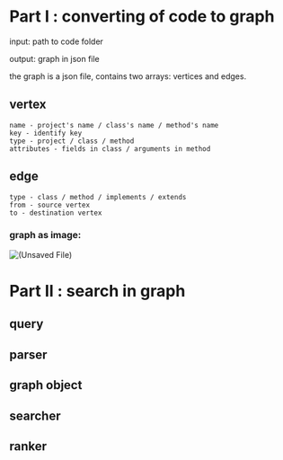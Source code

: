 # Part I : converting of code to graph

input: path to code folder

output: graph in json file

the graph is a json file, contains two arrays: vertices and edges.

## vertex
	name - project's name / class's name / method's name
	key - identify key
	type - project / class / method
	attributes - fields in class / arguments in method
## edge
	type - class / method / implements / extends
	from - source vertex
	to - destination vertex

### graph as image:
![(Unsaved File)](https://user-images.githubusercontent.com/62445178/147954326-a32f7106-72d2-466e-a859-b1c6d663f3b7.png)





# Part II : search in graph

## query

## parser

## graph object

## searcher

## ranker

